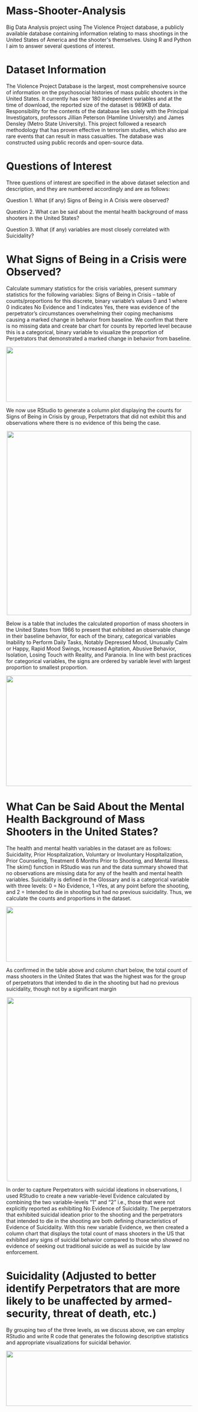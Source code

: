 # Mass-Shooter-Analysis
Big Data Analysis project using The Violence Project database, a publicly available database containing information relating to mass shootings in the United States of America and the shooter's themselves. Using R and Python I aim to answer several questions of interest.

# Dataset Information
The Violence Project Database is the largest, most comprehensive source of information on the psychosocial histories of mass public shooters in the United States. It currently has over 180 independent variables and at the time of download, the reported size of the dataset is 989KB of data. Responsibility for the contents of the database lies solely with the Principal Investigators, professors Jillian Peterson (Hamline University) and James Densley (Metro State University). This project followed a research methodology that has proven effective in terrorism studies, which also are rare events that can result in mass casualties. The database was constructed using public records and open-source data.

# Questions of Interest
Three questions of interest are specified in the above dataset selection and description,
and they are numbered accordingly and are as follows:

Question 1. What (if any) Signs of Being in A Crisis were observed?

Question 2. What can be said about the mental health background of mass shooters in the United States?

Question 3. What (if any) variables are most closely correlated with Suicidality?

# What Signs of Being in a Crisis were Observed?
Calculate summary statistics for the crisis variables, present summary statistics for the following variables: Signs of Being in Crisis – table of counts/proportions for this discrete, binary variable’s values 0 and 1 where 0 indicates No Evidence and 1 indicates Yes, there was evidence of the perpetrator’s circumstances overwhelming their coping mechanisms causing a marked change in behavior from baseline. We confirm that there is no missing data and create bar chart for counts by reported level because this is a categorical, binary variable to visualize the proportion of Perpetrators that demonstrated a marked change in behavior from baseline.

<p align="center">
<img src="https://github.com/acbattin/Mass-Shooter-Analysis/blob/main/FrequencyCrisis.png?raw=true" width="600" height="150"/>
</p>

We now use RStudio to generate a column plot displaying the counts for Signs of Being in Crisis by group, Perpetrators that did not exhibit this and observations where there is no evidence of this being the case.

<p align="center">
<img src="https://github.com/acbattin/Mass-Shooter-Analysis/blob/main/CrisisBars.png?raw=true" width="500" height="500"/>
</p>

Below is a table that includes the calculated proportion of mass shooters in the United States from 1966 to present that exhibited an observable change in their baseline behavior, for each of the binary, categorical variables Inability to Perform Daily Tasks, Notably Depressed Mood, Unusually Calm or Happy, Rapid Mood Swings, Increased Agitation, Abusive Behavior, Isolation, Losing Touch with Reality, and Paranoia. In line with best practices for categorical variables, the signs are ordered by variable level with largest proportion to smallest proportion.

<p align="center">
<img src="https://github.com/acbattin/Mass-Shooter-Analysis/blob/main/BehaviorChangeTable.png?raw=true" width="600" height="300"/>
</p>

# What Can be Said About the Mental Health Background of Mass Shooters in the United States?
The health and mental health variables in the dataset are as follows: Suicidality, Prior Hospitalization, Voluntary or Involuntary Hospitalization, Prior Counseling, Treatment 6 Months Prior to Shooting, and Mental Illness. The skim() function in RStudio was run and the data summary showed that no observations are missing data for any of the health and mental health variables. Suicidality is defined in the Glossary and is a categorical variable with three levels: 0 = No Evidence, 1 =Yes, at any point before the shooting, and 2 = Intended to die in shooting but had no previous suicidality. Thus, we calculate the counts and proportions in the dataset.

<p align="center">
<img src="https://github.com/acbattin/Mass-Shooter-Analysis/blob/main/FrequencySuicidality.png?raw=true" width="600" height="150"/>
</p>

As confirmed in the table above and column chart below, the total count of mass shooters in the United States that was the highest was for the group of perpetrators that intended to die in the shooting but had no previous suicidality, though not by a significant margin 

<p align="center">
<img src="https://github.com/acbattin/Mass-Shooter-Analysis/blob/main/SuicidalityBarCounts.png?raw=true" width="500" height="500"/>
</p>

In order to capture Perpetrators with suicidal ideations in observations, I used RStudio to create a new variable-level Evidence calculated by combining the two variable-levels “1” and “2” i.e., those that were not explicitly reported as exhibiting No Evidence of Suicidality. The perpetrators that exhibited suicidal ideation prior to the shooting and the perpetrators that intended to die in the shooting are both defining characteristics of Evidence of Suicidality. With this new variable Evidence, we then created a column chart that displays the total count of mass shooters in the US that exhibited any signs of suicidal behavior compared to those who showed no evidence of seeking out traditional suicide as well as suicide by law enforcement.

# Suicidality (Adjusted to better identify Perpetrators that are more likely to be unaffected by armed-security, threat of death, etc.)
By grouping two of the three levels, as we discuss above, we can employ RStudio and write R code that generates the following descriptive statistics and appropriate visualizations for suicidal behavior.

<p align="center">
<img src="https://github.com/acbattin/Mass-Shooter-Analysis/blob/main/AdjustedSuicideTable.png?raw=true" width="600" height="150"/>
</p>
